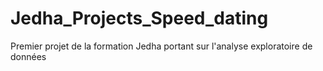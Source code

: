 # Jedha_Projects_Speed_dating
Premier projet de la formation Jedha portant sur l'analyse exploratoire de données
